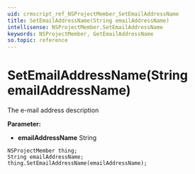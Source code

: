 ```yaml
---
uid: crmscript_ref_NSProjectMember_SetEmailAddressName
title: SetEmailAddressName(String emailAddressName)
intellisense: NSProjectMember.SetEmailAddressName
keywords: NSProjectMember, GetEmailAddressName
so.topic: reference
---
```


# SetEmailAddressName(String emailAddressName)

The e-mail address description

**Parameter:** 
 - **emailAddressName** String

```crmscript
NSProjectMember thing;
String emailAddressName;
thing.SetEmailAddressName(emailAddressName);
```

